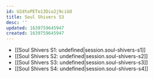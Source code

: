 ```yaml
---
id: U2dtoPETo13Dio2j9ciUd
title: Soul Shivers S3
desc: ''
updated: 1639759645947
created: 1639759645947
---
```


- [[Soul Shivers S1: undefined|session.soul-shivers-s1]]
- [[Soul Shivers S2: undefined|session.soul-shivers-s2]]
- [[Soul Shivers S3: undefined|session.soul-shivers-s3]]
- [[Soul Shivers S4: undefined|session.soul-shivers-s4]]
